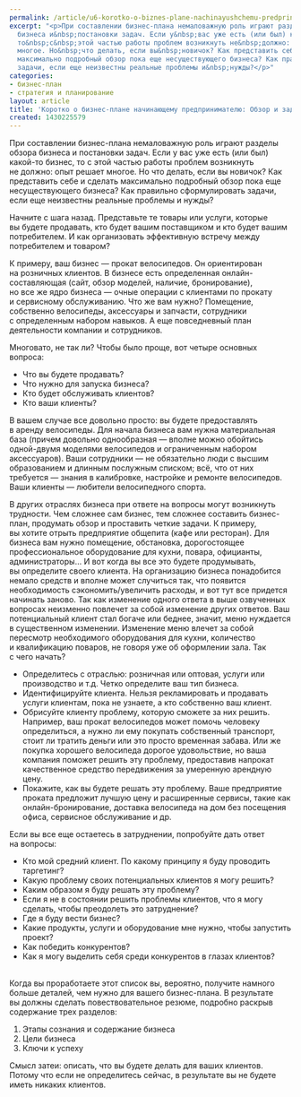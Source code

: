 ```yaml
---
permalink: /article/u6-korotko-o-biznes-plane-nachinayushchemu-predprinimatelyu-obzor-i-zadachi
excerpt: "<p>При составлении бизнес-плана немаловажную роль играют разделы обзора
  бизнеса и&nbsp;постановки задач. Если у&nbsp;вас уже есть (или был) какой-то бизнес,
  то&nbsp;с&nbsp;этой частью работы проблем возникнуть не&nbsp;должно: опыт решает
  многое. Но&nbsp;что делать, если вы&nbsp;новичок? Как представить себе и&nbsp;сделать
  максимально подробный обзор пока еще несуществующего бизнеса? Как правильно сформулировать
  задачи, если еще неизвестны реальные проблемы и&nbsp;нужды?</p>"
categories:
- бизнес-план
- стратегия и планирование
layout: article
title: 'Коротко о бизнес-плане начинающему предпринимателю: Обзор и задачи'
created: 1430225579
---
```

<p>При составлении бизнес-плана немаловажную роль играют разделы обзора бизнеса и&nbsp;постановки задач. Если у&nbsp;вас уже есть (или был) какой-то бизнес, то&nbsp;с&nbsp;этой частью работы проблем возникнуть не&nbsp;должно: опыт решает многое. Но&nbsp;что делать, если вы&nbsp;новичок? Как представить себе и&nbsp;сделать максимально подробный обзор пока еще несуществующего бизнеса? Как правильно сформулировать задачи, если еще неизвестны реальные проблемы и&nbsp;нужды?</p>
<p>Начните с&nbsp;шага назад. Представьте те&nbsp;товары или услуги, которые вы&nbsp;будете продавать, кто будет вашим поставщиком и&nbsp;кто будет вашим потребителем. И&nbsp;как организовать эффективную встречу между потребителем и&nbsp;товаром? </p>
<p>К&nbsp;примеру, ваш бизнес&nbsp;— прокат велосипедов. Он&nbsp;ориентирован на&nbsp;розничных клиентов. В&nbsp;бизнесе есть определенная онлайн-составляющая (сайт, обзор моделей, наличие, бронирование), но&nbsp;все&nbsp;же ядро бизнеса&nbsp;— очные операции с&nbsp;клиентами по&nbsp;прокату и&nbsp;сервисному обслуживанию. Что&nbsp;же вам нужно? Помещение, собственно велосипеды, аксессуары и&nbsp;запчасти, сотрудники с&nbsp;определенным набором навыков. А&nbsp;еще повседневный план деятельности компании и&nbsp;сотрудников.</p>
<p>Многовато, не&nbsp;так&nbsp;ли? Чтобы было проще, вот четыре основных вопроса:</p>
<p>
	<ul>
		<li><span>Что вы</span>&nbsp;<span>будете продавать?</span></li>
		<li><span>Что нужно для запуска бизнеса?</span></li>
		<li><span>Кто будет обслуживать клиентов?</span></li>
		<li><span>Кто ваши клиенты?</span></li>
	</ul>
</p>
<p>В&nbsp;вашем случае все довольно просто: вы&nbsp;будете предоставлять в&nbsp;аренду велосипеды. Для начала бизнеса вам нужна материальная база (причем довольно однообразная&nbsp;— вполне можно обойтись одной-двумя моделями велосипедов и&nbsp;ограниченным набором аксессуаров). Ваши сотрудники&nbsp;— не&nbsp;обязательно люди с&nbsp;высшим образованием и&nbsp;длинным послужным списком; всё, что от&nbsp;них требуется&nbsp;— знания в&nbsp;калибровке, настройке и&nbsp;ремонте велосипедов. Ваши клиенты&nbsp;— любители велосипедного спорта.</p>
<p>В&nbsp;других отраслях бизнеса при ответе на&nbsp;вопросы могут возникнуть трудности. Чем сложнее сам бизнес, тем сложнее составить бизнес-план, продумать обзор и&nbsp;проставить четкие задачи. К&nbsp;примеру, вы&nbsp;хотите отрыть предприятие общепита (кафе или ресторан). Для бизнеса вам нужно помещение, обстановка, дорогостоящее профессиональное оборудование для кухни, повара, официанты, администраторы... И&nbsp;вот когда вы&nbsp;все это будете продумывать, вы&nbsp;определите своего клиента. На&nbsp;организацию бизнеса понадобится немало средств и&nbsp;вполне может случиться так, что появится необходимость сэкономить/увеличить расходы, и&nbsp;вот тут все придется начинать заново. Так как изменение одного ответа в&nbsp;выше озвученных вопросах неизменно повлечет за&nbsp;собой изменение других ответов. Ваш потенциальный клиент стал богаче или беднее, значит, меню нуждается в&nbsp;существенном изменении. Изменение меню влечет за&nbsp;собой пересмотр необходимого оборудования для кухни, количество и&nbsp;квалификацию поваров, не&nbsp;говоря уже об&nbsp;оформлении зала. Так с&nbsp;чего начать?</p>
<p>
	<ul>
		<li><span>Определитесь с</span>&nbsp;<span>отраслью: розничная или оптовая, услуги или производство и</span>&nbsp;<span>т.д. Четко определите ваш тип бизнеса.</span></li>
		<li><span>Идентифицируйте клиента. Нельзя рекламировать и</span>&nbsp;<span>продавать услуги клиентам, пока не</span>&nbsp;<span>узнаете, а</span>&nbsp;<span>кто собственно ваш клиент.</span></li>
		<li><span>Обрисуйте клиенту проблему, которую сможете за</span>&nbsp;<span>них решить. Например, ваш прокат велосипедов может помочь человеку определиться, а</span>&nbsp;<span>нужно</span>&nbsp;<span>ли ему покупать собственный транспорт, стоит</span>&nbsp;<span>ли тратить деньги или это просто временная забава. Или</span>&nbsp;<span>же покупка хорошего велосипеда дорогое удовольствие, но</span>&nbsp;<span>ваша компания поможет решить эту проблему, предоставив напрокат качественное средство передвижения за</span>&nbsp;<span>умеренную арендную цену.</span></li>
		<li><span>Покажите, как вы</span>&nbsp;<span>будете решать эту проблему. Ваше предприятие проката предложит лучшую цену и</span>&nbsp;<span>расширенные сервисы, такие как онлайн-бронирование, доставка велосипеда на</span>&nbsp;<span>дом без посещения офиса, сервисное обслуживание и</span>&nbsp;<span>др.</span></li>
	</ul>
</p>
<p>Если вы&nbsp;все еще остаетесь в&nbsp;затруднении, попробуйте дать ответ на&nbsp;вопросы:</p>
<p>
	<ul>
		<li><span>Кто мой средний клиент. По</span>&nbsp;<span>какому принципу я</span>&nbsp;<span>буду проводить таргетинг?</span></li>
		<li><span>Какую проблему своих потенциальных клиентов я</span>&nbsp;<span>могу решить?</span></li>
		<li><span>Каким образом я</span>&nbsp;<span>буду решать эту проблему?</span></li>
		<li><span>Если я</span>&nbsp;<span>не</span>&nbsp;<span>в</span>&nbsp;<span>состоянии решить проблемы клиентов, что я</span>&nbsp;<span>могу сделать, чтобы преодолеть это затруднение?</span></li>
		<li><span>Где я</span>&nbsp;<span>буду вести бизнес?</span></li>
		<li><span>Какие продукты, услуги и</span>&nbsp;<span>оборудование мне нужно, чтобы запустить проект?</span></li>
		<li><span>Как победить конкурентов?</span></li>
		<li><span>Как я</span>&nbsp;<span>могу выделить себя среди конкурентов в</span>&nbsp;<span>глазах клиентов?</span></li>
	</ul>
</p>
<p><br/>
 Когда вы&nbsp;проработаете этот список&nbsp;вы, вероятно, получите намного больше деталей, чем нужно для вашего бизнес-плана. В&nbsp;результате вы&nbsp;должны сделать повествовательное резюме, подробно раскрыв содержание трех разделов: 
</p>
<p>
	<ol>
		<li><span>Этапы сознания и</span>&nbsp;<span>содержание бизнеса</span></li>
		<li><span>Цели бизнеса</span></li>
		<li><span>Ключи к</span>&nbsp;<span>успеху</span></li>
	</ol>
</p>
<p>Смысл затеи: описать, что вы&nbsp;будете делать для ваших клиентов. Потому что если не&nbsp;определитесь сейчас, в&nbsp;результате вы&nbsp;не&nbsp;будете иметь никаких клиентов.</p>
